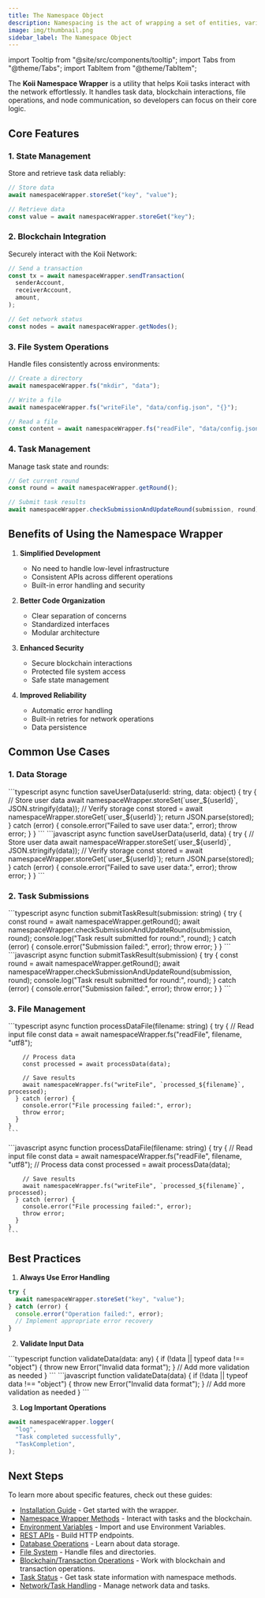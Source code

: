 ```yaml
---
title: The Namespace Object
description: Namespacing is the act of wrapping a set of entities, variables, functions, and objects under a single umbrella term.
image: img/thumbnail.png
sidebar_label: The Namespace Object
---
```


import Tooltip from "@site/src/components/tooltip";
import Tabs from "@theme/Tabs";
import TabItem from "@theme/TabItem";

The **Koii Namespace Wrapper** is a utility that helps Koii tasks interact with the network effortlessly. It handles task data, blockchain interactions, file operations, and node communication, so developers can focus on their core logic.

## Core Features

### 1. State Management

Store and retrieve task data reliably:

```typescript
// Store data
await namespaceWrapper.storeSet("key", "value");

// Retrieve data
const value = await namespaceWrapper.storeGet("key");
```

### 2. Blockchain Integration

Securely interact with the Koii Network:

```typescript
// Send a transaction
const tx = await namespaceWrapper.sendTransaction(
  senderAccount,
  receiverAccount,
  amount,
);

// Get network status
const nodes = await namespaceWrapper.getNodes();
```

### 3. File System Operations

Handle files consistently across environments:

```typescript
// Create a directory
await namespaceWrapper.fs("mkdir", "data");

// Write a file
await namespaceWrapper.fs("writeFile", "data/config.json", "{}");

// Read a file
const content = await namespaceWrapper.fs("readFile", "data/config.json");
```

### 4. Task Management

Manage task state and rounds:

```typescript
// Get current round
const round = await namespaceWrapper.getRound();

// Submit task results
await namespaceWrapper.checkSubmissionAndUpdateRound(submission, round);
```

## Benefits of Using the Namespace Wrapper

1. **Simplified Development**

   - No need to handle low-level infrastructure
   - Consistent APIs across different operations
   - Built-in error handling and security

2. **Better Code Organization**

   - Clear separation of concerns
   - Standardized interfaces
   - Modular architecture

3. **Enhanced Security**

   - Secure blockchain interactions
   - Protected file system access
   - Safe state management

4. **Improved Reliability**
   - Automatic error handling
   - Built-in retries for network operations
   - Data persistence

## Common Use Cases

### 1. Data Storage

<Tabs>
  <TabItem value="typescript" label="Typescript">
    ```typescript
    async function saveUserData(userId: string, data: object) {
      try {
        // Store user data
        await namespaceWrapper.storeSet(`user_${userId}`, JSON.stringify(data));
        // Verify storage
        const stored = await namespaceWrapper.storeGet(`user_${userId}`);
        return JSON.parse(stored);
      } catch (error) {
        console.error("Failed to save user data:", error);
        throw error;
      }
    }
    ```

  </TabItem>  
  <TabItem value="javascript" label="JavaScript">
    ```javascript
    async function saveUserData(userId, data) { 
      try { 
        // Store user data 
        await namespaceWrapper.storeSet(`user_${userId}`, JSON.stringify(data));
        // Verify storage  
        const stored = await namespaceWrapper.storeGet(`user_${userId}`);  
        return JSON.parse(stored);  
      } catch (error) {  
        console.error("Failed to save user data:", error);  
        throw error;  
      }  
    }  
    ```

  </TabItem>
</Tabs>

### 2. Task Submissions

<Tabs>
  <TabItem value="typescript" label="Typescript">
    ```typescript
    async function submitTaskResult(submission: string) {
      try {
        const round = await namespaceWrapper.getRound();
        await namespaceWrapper.checkSubmissionAndUpdateRound(submission, round);
        console.log("Task result submitted for round:", round);
      } catch (error) {
        console.error("Submission failed:", error);
        throw error;
      }
    }
    ```

  </TabItem>  
  <TabItem value="javascript" label="JavaScript">
    ```javascript
    async function submitTaskResult(submission) { 
      try { 
        const round = await namespaceWrapper.getRound(); 
        await namespaceWrapper.checkSubmissionAndUpdateRound(submission, round);
        console.log("Task result submitted for round:", round);  
      } catch (error) {  
        console.error("Submission failed:", error);  
        throw error;  
      }  
    }  
    ```

  </TabItem>
</Tabs>

### 3. File Management

<Tabs>
  <TabItem value="typescript" label="Typescript">
    ```typescript
    async function processDataFile(filename: string) {
      try {
        // Read input file
        const data = await namespaceWrapper.fs("readFile", filename, "utf8");

        // Process data
        const processed = await processData(data);

        // Save results
        await namespaceWrapper.fs("writeFile", `processed_${filename}`, processed);
      } catch (error) {
        console.error("File processing failed:", error);
        throw error;
      }
    }
    ```

  </TabItem>  
  <TabItem value="javascript" label="JavaScript">
    ```javascript
    async function processDataFile(filename: string) {
       try { 
        // Read input file 
        const data = await namespaceWrapper.fs("readFile", filename, "utf8");
        // Process data  
        const processed = await processData(data);

        // Save results
        await namespaceWrapper.fs("writeFile", `processed_${filename}`, processed);
      } catch (error) {
        console.error("File processing failed:", error);
        throw error;
      }
    }
    ```

  </TabItem>
</Tabs>

## Best Practices

1. **Always Use Error Handling**

```typescript
try {
  await namespaceWrapper.storeSet("key", "value");
} catch (error) {
  console.error("Operation failed:", error);
  // Implement appropriate error recovery
}
```

2. **Validate Input Data**

<Tabs>
  <TabItem value="typescript" label="Typescript">
    ```typescript
    function validateData(data: any) {
      if (!data || typeof data !== "object") {
        throw new Error("Invalid data format");
      }
      // Add more validation as needed
    }
    ```
  </TabItem>  
  <TabItem value="javascript" label="JavaScript">
    ```javascript
    function validateData(data) {
      if (!data || typeof data !== "object") {
        throw new Error("Invalid data format");
      }
      // Add more validation as needed
    }
    ```
  </TabItem>
</Tabs>

3. **Log Important Operations**

```typescript
await namespaceWrapper.logger(
  "log",
  "Task completed successfully",
  "TaskCompletion",
);
```

## Next Steps

To learn more about specific features, check out these guides:

- [Installation Guide](./installing-namespace-wrapper.md) - Get started with the wrapper.
- [Namespace Wrapper Methods](./methodName.md) - Interact with tasks and the blockchain.
- [Environment Variables](./environment-variables.md) - Import and use Environment Variables.
- [REST APIs](./rest-apis.md) - Build HTTP endpoints.
- [Database Operations](./nedb.md) - Learn about data storage.
- [File System](./filesystem-access.md) - Handle files and directories.
- [Blockchain/Transaction Operations](./wallet-signatures.md) - Work with blockchain and transaction operations.
- [Task Status](./task-state.md) - Get task state information with namespace methods.
- [Network/Task Handling](./network-task-handling.md) - Manage network data and tasks.
